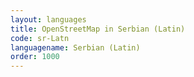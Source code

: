```yaml
---
layout: languages
title: OpenStreetMap in Serbian (Latin)
code: sr-Latn
languagename: Serbian (Latin)
order: 1000
---
```


